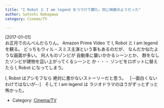```yaml
---
title: "I Robot と I am legend をつづけて観た。同じ映画のようだった"
author: Satoshi Nakagawa
category: Cinema/TV

---
```


[2017-01-01]  
 お正月でのんべんだらりん。
Amazon Prime Video で I, Robot と
I am legend を観る。
どっちもウィル・スミス主演という事もあるのだが、
なんだか似たような画面が多い。
何人ものゾンビが
自動車に襲いかかるシーンとか、
群をなしたゾンビが建物を這い上がってくるシーンと
か・・・
ゾンビをロボットに替えたら I, Robot になってしまう。

 I, Robot はアシモフなら
絶対に書かないストーリーだと思う。
［--面白くないわけではないが--］
そして I am legend は
ラジオドラマのほうがずっとずっと怖かった。

- Category: [Cinema/TV](/categories.html#Cinema/TV)

